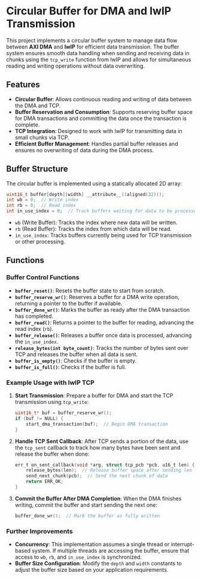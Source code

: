 
# Circular Buffer for DMA and lwIP Transmission

This project implements a circular buffer system to manage data flow between **AXI DMA** and **lwIP** for efficient data transmission. The buffer system ensures smooth data handling when sending and receiving data in chunks using the `tcp_write` function from lwIP and allows for simultaneous reading and writing operations without data overwriting.

## Features

- **Circular Buffer**: Allows continuous reading and writing of data between the DMA and TCP.
- **Buffer Reservation and Consumption**: Supports reserving buffer space for DMA transactions and committing the data once the transaction is complete.
- **TCP Integration**: Designed to work with lwIP for transmitting data in small chunks via TCP.
- **Efficient Buffer Management**: Handles partial buffer releases and ensures no overwriting of data during the DMA process.

## Buffer Structure

The circular buffer is implemented using a statically allocated 2D array:

```c
uint16_t buffer[depth][width] __attribute__((aligned(32)));
int wb = 0;  // Write index
int rb = 0;  // Read index
int in_use_index = 0;  // Track buffers waiting for data to be processed
```

- `wb` (Write Buffer): Tracks the index where new data will be written.
- `rb` (Read Buffer): Tracks the index from which data will be read.
- `in_use_index`: Tracks buffers currently being used for TCP transmission or other processing.

## Functions

### Buffer Control Functions

- **`buffer_reset()`**: Resets the buffer state to start from scratch.
- **`buffer_reserve_wr()`**: Reserves a buffer for a DMA write operation, returning a pointer to the buffer if available.
- **`buffer_done_wr()`**: Marks the buffer as ready after the DMA transaction has completed.
- **`buffer_read()`**: Returns a pointer to the buffer for reading, advancing the read index (`rb`).
- **`buffer_release()`**: Releases a buffer once data is processed, advancing the `in_use_index`.
- **`release_bytes(int byte_count)`**: Tracks the number of bytes sent over TCP and releases the buffer when all data is sent.
- **`buffer_is_empty()`**: Checks if the buffer is empty.
- **`buffer_is_full()`**: Checks if the buffer is full.

### Example Usage with lwIP TCP

1. **Start Transmission**:
   Prepare a buffer for DMA and start the TCP transmission using `tcp_write`:

   ```c
   uint16_t* buf = buffer_reserve_wr();
   if (buf != NULL) {
       start_dma_transaction(buf);  // Begin DMA transaction
   }
   ```

2. **Handle TCP Sent Callback**:
   After TCP sends a portion of the data, use the `tcp_sent` callback to track how many bytes have been sent and release the buffer when done:

   ```c
   err_t on_sent_callback(void *arg, struct tcp_pcb *pcb, u16_t len) {
       release_bytes(len);  // Release buffer space after sending len bytes
       send_next_chunk(pcb);  // Send the next chunk of data
       return ERR_OK;
   }
   ```

3. **Commit the Buffer After DMA Completion**:
   When the DMA finishes writing, commit the buffer and start sending the next one:

   ```c
   buffer_done_wr();  // Mark the buffer as fully written
   ```


### Further Improvements

- **Concurrency**: This implementation assumes a single thread or interrupt-based system. If multiple threads are accessing the buffer, ensure that access to `wb`, `rb`, and `in_use_index` is synchronized.
- **Buffer Size Configuration**: Modify the `depth` and `width` constants to adjust the buffer size based on your application requirements.
